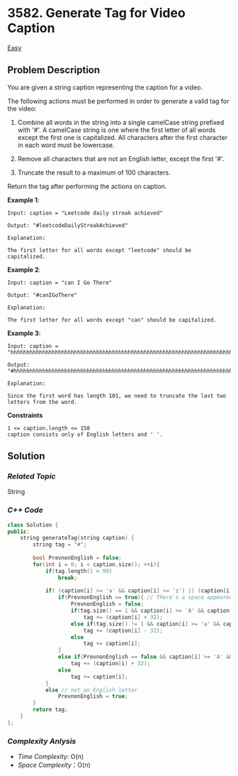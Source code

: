 # 3582. Generate Tag for Video Caption
[Easy](https://leetcode.com/problems/generate-tag-for-video-caption/description/)

## Problem Description

You are given a string caption representing the caption for a video.

The following actions must be performed in order to generate a valid tag for the video:

  1. Combine all words in the string into a single camelCase string prefixed with '#'. A camelCase string is one where the first letter of all words except the first one is capitalized. All characters after the first character in each word must be lowercase.

  2. Remove all characters that are not an English letter, except the first '#'.

  3. Truncate the result to a maximum of 100 characters.

Return the tag after performing the actions on caption.


**Example 1**:
```
Input: caption = "Leetcode daily streak achieved"

Output: "#leetcodeDailyStreakAchieved"

Explanation:

The first letter for all words except "leetcode" should be capitalized.
```
**Example 2**:
```
Input: caption = "can I Go There"

Output: "#canIGoThere"

Explanation:

The first letter for all words except "can" should be capitalized.
```
**Example 3**:
```
Input: caption = "hhhhhhhhhhhhhhhhhhhhhhhhhhhhhhhhhhhhhhhhhhhhhhhhhhhhhhhhhhhhhhhhhhhhhhhhhhhhhhhhhhhhhhhhhhhhhhhhhhhhh"

Output: "#hhhhhhhhhhhhhhhhhhhhhhhhhhhhhhhhhhhhhhhhhhhhhhhhhhhhhhhhhhhhhhhhhhhhhhhhhhhhhhhhhhhhhhhhhhhhhhhhhhh"

Explanation:

Since the first word has length 101, we need to truncate the last two letters from the word.
```

**Constraints**
```
1 <= caption.length <= 150
caption consists only of English letters and ' '.
```

## Solution

### _Related Topic_
   String

### _C++ Code_
```cpp
class Solution {
public:
    string generateTag(string caption) {
        string tag = "#";
        
        bool PrevnonEnglish = false;
        for(int i = 0; i < caption.size(); ++i){
            if(tag.length() > 99)
                break;
            
            if( (caption[i] >= 'a' && caption[i] <= 'z') || (caption[i] >= 'A' && caption[i] <= 'Z') ){
                if(PrevnonEnglish == true){ // There's a space appeared
                    PrevnonEnglish = false;
                    if(tag.size() == 1 && caption[i] >= 'A' && caption[i] <= 'Z') // The case of first letter of whole string
                        tag += (caption[i] + 32);
                    else if(tag.size() != 1 && caption[i] >= 'a' && caption[i] <= 'z') // The case of first letter of  a word
                        tag += (caption[i] - 32);
                    else
                        tag += caption[i];
                }
                else if(PrevnonEnglish == false && caption[i] >= 'A' && caption[i] <= 'Z') // All characters after the first character in each word must be lowercase.
                    tag += (caption[i] + 32);
                else
                    tag += caption[i];
            }
            else // not an English letter
                PrevnonEnglish = true;
        }
        return tag;
    }
};
```

### _Complexity Anlysis_
- _Time Complexity_: O(n)
- _Space Complexity_：O(n)
